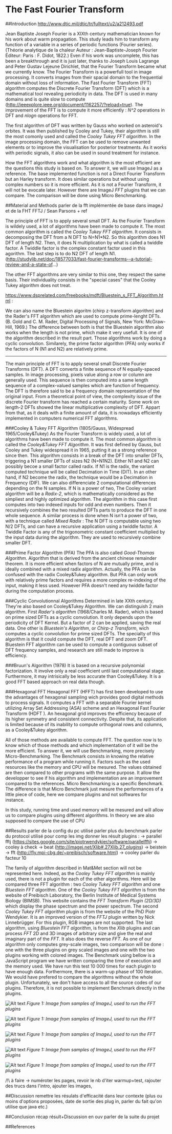 # The Fast Fourier Transform

##Introduction
http://www.dtic.mil/dtic/tr/fulltext/u2/a212493.pdf

Jean Baptiste Joseph Fourier is a XIXth century mathematician known for his work about warm propagation. This study leads him to transform any function of a variable in a series of periodic functions (Fourier series). (Théorie analytique de la chaleur
Auteur : 	Jean-Baptiste-Joseph Fourier
Éditeur: 	Paris : F. Didot, 1822.)
Even if his work was uncomplete, this has been a breakthrough and it is just later, thanks to Joseph Louis Lagrange and Peter Gustav Lejeune Dirichlet, that the Fourier Transform became what we currently know.
The Fourier Transform is a powerfull tool in image processing. 
It converts images from their spacial domain to the frequential domain without loss of information. 
The Fast Fourier Transform (FFT) algorithm computes the Discrete Fourier Transform (DFT) which is a mathematical tool revealing periodicity in data. The DFT is used in many domains and is quite slow to compute (http://ieeexplore.ieee.org/document/1162257/?reload=true). The improvement of the FFT is to compute it more efficiently : *N^2* operations in DFT and *nlogn* operations for FFT.


The first algorithm of DFT was written by Gauss who worked on asteroid's orbites. It was then published by Cooley and Tukey, their algorithm is still the most comonly used and called the *Cooley Tukey FFT algorithm*.
In the image processing domain, the FFT can be used to remove unwanted elements or to improve the visualisation for posterior treatments. As it works with periodic signals, it also can be used in sound treatment for instance.

How the FFT algorithms work and what algorithm is the most efficient are the questions this study is based on. 
To answer it, we will use ImageJ as a reference. The base implemented function is not a Direct Fourier Transform but an Harley transform. It does similar operations but without using complex numbers so it is more efficient. As it is not a Fourier Transform, it will not be evocate later. However there are ImageJ *FFT* plugins that we can compare. The comparison will be done using Micro Benchmarking.

##Material and Methods
parler de la fft implémentée de base dans imageJ et de la FHT
FFTJ / Sean Parsons + ref


The principle of FFT is to apply several small DFT. As the Fourier Transform is wildely used, a lot of algorithms have been made to compute it.
The most common algorithm is called the *Cooley Tukey FFT algorithm*. It consists in decomposing the DFT from a N DFT to N=N1*N2. So this algorithm does N1 DFT of length N2. Then, it does N multiplication by what is called a twiddle factor. A Twiddle factor is the complex constant factor used in this agorithm. The last step is to do N2 DFT of length N1.
(http://studylib.net/doc/18577033/fast-fourier-transforms--a-tutorial-review-and-a-state-of...)

The other FFT algorithms are very similar to this one, they respect the same basis. Their individuality consists in the "special cases" that the Cooley Tukey algorithm does not treat.


https://www.dsprelated.com/freebooks/mdft/Bluestein_s_FFT_Algorithm.html :

 We can also name the Bluestein algoritm (chirp z-transform algorithm) and the Rader's FFT algorithm which are used to compute prime-lenght DFTs. (B. Gold and C. M. Rader, Digital Processing of Signals, New York: McGraw-Hill, 1969.) The difference between both is that the Bluestein algorithm also works when the length is not prime, which make it very usefull. It is one of the algorithm described in the result part. Those algorithms work by doing a cyclic convolution.
Similarely, the prime factor algorithm (PFA) only works if the factors of N (N1 and N2) are relatively prime.


-------------------------------------------
The main principle of FFT is to apply several small Discrete Fourier Transforms (DFT). A DFT converts a finite sequence of N equally-spaced samples. In image processing, pixels value along a row or column are generally used. This sequence is then computed into a same length sequence of a complex-valued samples which are function of frequency. The DFT is therefore said to be a frequency domain representation of the original input. From a theoretical point of view, the complexity issue of the discrete Fourier transform has reached a certain maturity. Some work on length-2 DFTs showed the linear multiplicative complexity of DFT. Appart from that, as it deals with a finite amount of data, it is nowadays efficiently implemented in computers numerical FFT algorithms.

###Cooley & Tukey FFT Algorithm (1805/Gauss, Widespread 1965/Cooley&Tukey)
As the Fourier Transform is widely used, a lot of algorithms have been made to compute it. The most common algorithm is called the *Cooley&Tukey FFT Algorithm*. It was first defined by Gauss, but Cooley and Tukey widespread it in 1965, putting it as a strong reference since then. This algorithm consists in a break of the DFT into smaller DFTs, triggering a N1 smaller DFTs of sizes N2 (N=N1N2). Either N1 and N2 can possibly becoe a small factor called radix. If N1 is the radix, the variant computed technique will be called Decimation in Time (DIT). In an other hand, if N2 become the radix, the technique would be a Decimation in Frequency (DIF). We can also differenciate 2 computational differences depending on the N samples. If N is a power of two, The Cooley variant algorithm will be a *Radix-2*, which is mathematically considered as the simpliest and highly optimized algorithm. The algorithm in this case first computes into two indexed inputs for odd and even numbers. Then it recursively combines the two resulted DFTs parts to produce the DFT in one whole sequence. A similar process is done when N isn't a power of two, with a technique called *Mixed Radix* : The N DFT is computable using two N/2 DFTs, and can have a recursive application using a twiddle factor. A Twiddle Factor is any of the trigonometric constant coefficient multiplied by the input data during the algorithm. They are used to recursively combine smaller DFT.

###Prime Factor Algorithm (PFA)
The PFA is also called *Good-Thomas Algorithm*.
Algorithm that is derived from the ancient chinese remainder theorem.
It is more efficient when factors of N are mutually prime, and is ideally combined with a mixed radix algorithm. Actually, the PFA can be confused with the radix Cooley&Tukey algorithm. But PFA can only work with relatively prime factors and requires a more complex re-indexing of the input, making it less used. However PFA doesn't need any twiddle factor during the computation process.

###Cyclic Convolutionnal Algorithms
Determined in late XXth century, They're also based on Cooley&Tukey Algorithm. We can distinguish 2 main algorithm. First *Rader's algorithm* (1968/Charles M. Rader), which is based on prime sized DFTs as a cyclic convolution. It only depends upon the periodicity of DFT Kernel. But a factor of 2 can be applied, saving the real data. One other is *Bluestein's Algorithm*, or *Chirp-z Transform*, wich computes a cyclic convolution for prime sized DFTs. The specialty of this algorithm is that it could compute the DFT, real DFT and zoom DFT. Bluestein FFT algorithm can be used to compute a contiguous subset of DFT frequency samples, and research are still made to improve is efficiency.

###Bruun's Algorithm (1978)
It is based on a recursive polynomial factorization. It involve only a real coefficient until last computational stage. Furthermore, it may intrisically be less accurate than Cooley&Tukey. It is a good FFT based approach on real data though.

###Hexagonal FFT
Hexagonal FFT (HFFT) has first been developed to use the advantages of hexagonal sampling wich provides good digital methods to process signals. It computes a FFT with a separable Fourier kernel utilizing Array Set Addressing (ASA) scheme and an Hexagonal Fast Fourier Transform (HDFT ). An hexagonal grid improves the efficiency because of its higher symmetry and consistent connectivity. Despite that, its application is limited because of its inability to compute orthogonal rows and columns, as a Cooley&Tukey algorithm.

All of those methods are available to compute FFT. The question now is to know which of those methods and which implementation of it will be the more efficient. To answer it, we will use Benchmarking, more precisely Micro-Benchmarking. The Benchmark consists in knowing the relative performance of a program while running it. Factors such as the used resources like the memory and CPU will be mesured. The values obtained are then compared to other programs with the same purpose. It allow the developper to see if his algorithm and implementation are an improvement compared to the references. Micro Benchmarking is a specific Benchmark. The difference is that Micro Benchmark just mesure the performances of a little piece of code, here we compare plugins and not softwares for instance.

In this study, running time and used memory will be mesured and will allow us to compare plugins using different algorithms.
In theory we are also supposed to compare the use of CPU

##Results
parler de la config du pc utilisé
parler plus du benchmark
parler du protocol utilisé pour comp les img
donner les résult 
plugins : 
-> parallel fftj (https://sites.google.com/site/piotrwendykier/software/parallelfftj) -> cooley à check
-> beat (http://imagej.net/Xlib#.27Xlib.27_plugins) -> beistein
-> fft (http://fly.mpi-cbg.de/~preibisch/software.html) -> cooley
parler du facteur 10

The family of algorithm described in Mat&Met section will not be represented here. Indeed, as the *Cooley Tukey FFT algorithm* is mainly used, there is not a plugin for each of the other algorithms. 
Here will be compared three FFT algorithm : two *Cooley Tukey FFT algorithm* and one *Bluestein FFT algorithm*. 
One of the *Cooley Tukey FFT algorithm* is from the website of Preibisch Laboratory, the Berlin Institute of Medical Systems Biology (BIMSB). This website contains the *FFT Transform Plugin (2D/3D)* which display the phase spectrum and the power spectrum.
The second *Cooley Tukey FFT algorithm* plugin is from the website of the PhD Piotr Wendykier. It is an improved version of the *FFTJ* plugin written by Nick Linnebrügger. For this plugin, RGB images are not supported.
The last algorithm, using *Bluestein FFT algorithm*, is from the *Xlib* plugins and can process *FFT* 2D and 3D images of arbitrary size and give the real and imaginary part of the *FFT*. It also does the reverse *FFT*.
As one of our algorithm only computes grey-scale images, two comparison will be done : one with the three plugins on grey scaled images and one with the two plugins working with colored images. 
The Benchmark using bellow is a JavaScript program we have written comparing the time of execution and the memory used. We have run this test 10 000 times for each plugin to have enough data. Forthermore, there is a warm-up phase of 100 iteration.
We would have prefered to compare the algorithms without the whole plugin. Unfortunately, we don't have access to all the source codes of our plugins. Therefore, it is not possible to implement Benchmark directly in the plugins. 


![Alt text](https://github.com/Nine-s/Biologie_Structurale/blob/master/Images/embryos.jpg "Reference Image")
*Figure 1: Image from samples of ImageJ, used to run the FFT plugins*


![Alt text](https://github.com/Nine-s/Biologie_Structurale/blob/master/Images/beat_FFT%202D_imag_no%20scal.jpg "Reference Image")
*Figure 1: Image from samples of ImageJ, used to run the FFT plugins*


![Alt text](https://github.com/Nine-s/Biologie_Structurale/blob/master/Images/beat_FFT2D_real_no%20scal.jpg "Reference Image")
*Figure 1: Image from samples of ImageJ, used to run the FFT plugins*


![Alt text](https://github.com/Nine-s/Biologie_Structurale/blob/master/Images/fft_Phase_of_img.jpg "Reference Image")
*Figure 1: Image from samples of ImageJ, used to run the FFT plugins*

![Alt text](https://github.com/Nine-s/Biologie_Structurale/blob/master/Images/fft_Power_of_img.jpg "Reference Image")
*Figure 1: Image from samples of ImageJ, used to run the FFT plugins*

/!\ à faire -> numéroter les pages, revoir le nb d'iter warmup+test, rajouter des trucs dans l'intro, ajouter les images, 


##Discussion
remettre les résulats d'efficacité dans leur contexte (plus ou moins d'options proposées, date de sortie des plug in, parler du fait qu'on utilise que java etc.)

##Conclusion
récap résult+Discussion
en ouv parler de la suite du projet

##References

[^PIC1988]: Piccini F. Technical Memorandum: The Fast Hartley Transform as an alternative to the Fast Fourier Transform. Surevillance Research Laboratory.1988 Feb
[^HEI1984]: Heideman MT, Johnson DC, Sidney Burrus C. Gauss and the History of the Fast Fourier Transform. IEEE ASSP Magazine. 1984 Oct; 1(4):14-21
[^DUH1999]: Duhamel P, Vetterli M. Fast Fourier Transform: A Tutorial Review and a State of the Art. Signal Processing. 1999;19:259-299
[^AMA2015]: Amannah CI, Bakpo FS. Simplified Bluestein numerical Fast Fourier Transforms Algorithm for DSP and ASP. International Journal of Research Granthaalayah. 2015 Nov
[^WEE1984]: Weed JC, Polge RJ. An efficient implementation of a Hexagonal FFT. Acoustics, Speech and Signal Processing IEEE Conference. 1984 Material

